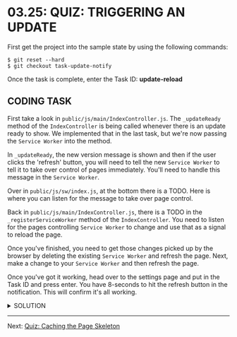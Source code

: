 # 03.25: QUIZ: TRIGGERING AN UPDATE
First get the project into the sample state by using the following commands:

```shell
$ git reset --hard
$ git checkout task-update-notify
```

Once the task is complete, enter the Task ID: **update-reload**

## CODING TASK
First take a look in `public/js/main/IndexController.js`. The `_updateReady` method of the `IndexController` is being called whenever there is an update ready to show. We implemented that in the last task, but we're now passing the `Service Worker` into the method.

In `_updateReady`, the new version message is shown and then if the user clicks the 'refresh' button, you will need to tell the new `Service Worker` to tell it to take over control of pages immediately. You'll need to handle this message in the `Service Worker`.

Over in `public/js/sw/index.js`, at the bottom there is a TODO. Here is where you can listen for the message to take over page control.

Back in `public/js/main/IndexController.js`, there is a TODO in the `_registerServiceWorker` method of the `IndexController`. You need to listen for the pages controlling `Service Worker` to change and use that as a signal to reload the page.

Once you've finished, you need to get those changes picked up by the browser by deleting the existing `Service Worker` and refresh the page. Next, make a change to your `Service Worker` and then refresh the page.

Once you've got it working, head over to the settings page and put in the Task ID and press enter. You have 8-seconds to hit the refresh button in the notification. This will confirm it's all working.

<details>
  <summary>SOLUTION</summary>
  <p>
  
  Inside the `public/js/main/IndexControler.js` file, the `_updateReady` method should look like this:
  
  ```js
  IndexController.prototype._updateReady = function(worker) {
    var toast = this._toastsView.show("New version available", {
      buttons: ['refresh', 'dismiss']
    });

    toast.answer.then(function(answer) {
      if (answer != 'refresh') return;
      // TODO: tell the service worker to skipWaiting
      worker.postMessage({
        action: 'skipWaiting'
      });
    });
  };
  ```
  
  Inside the `public/js/sw/index.js` file:
  
  ```js
  // TODO: listen for the "message" event, and call
  // skipWaiting if you get the appropriate message
  self.addEventListener('message', function(event) {
    if (event.data.action === 'skipWaiting') {
      self.skipWaiting();
    }
  });
  ```
  
  Back inside the `IndexController.js` file, at the end of the `_registerServiceWorker` method:
  
  ```js
  navigator.serviceWorker.addEventListener('controllerchange', function(){
    window.location.reload();
  });
  ```
  
  </p>
</details>

- - -

Next: [Quiz: Caching the Page Skeleton](./26-quiz-caching-page-skeleton.md)